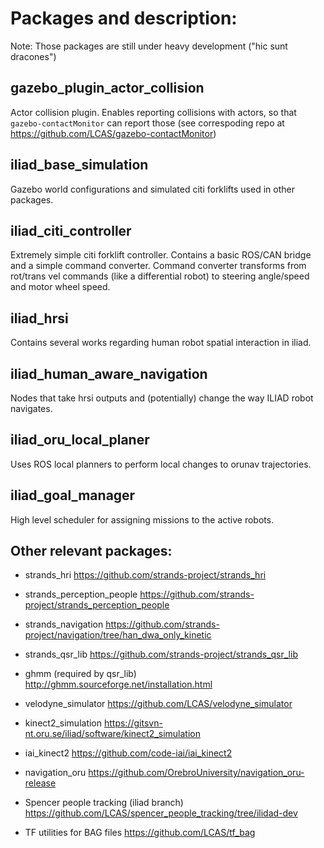 # Packages and description:
Note: Those packages are still under heavy development ("hic sunt dracones")

## gazebo_plugin_actor_collision
Actor collision plugin. Enables reporting collisions with actors, so that `gazebo-contactMonitor` can report those (see correspoding repo at https://github.com/LCAS/gazebo-contactMonitor)

## iliad_base_simulation
Gazebo world configurations and simulated citi forklifts used in other packages.

## iliad_citi_controller
Extremely simple citi forklift controller. Contains a basic ROS/CAN bridge and a simple command converter. Command converter transforms from rot/trans vel commands (like a differential robot) to steering angle/speed and motor wheel speed.

## iliad_hrsi
Contains several works regarding human robot spatial interaction in iliad. 

## iliad_human_aware_navigation
Nodes that take hrsi outputs and (potentially) change the way ILIAD robot navigates. 

## iliad_oru_local_planer
Uses ROS local planners to perform local changes to orunav trajectories.

## iliad_goal_manager
High level scheduler for assigning missions to the active robots.

## Other relevant packages:

* strands_hri
https://github.com/strands-project/strands_hri

* strands_perception_people
https://github.com/strands-project/strands_perception_people

* strands_navigation
https://github.com/strands-project/navigation/tree/han_dwa_only_kinetic

* strands_qsr_lib
https://github.com/strands-project/strands_qsr_lib

* ghmm (required by qsr_lib)
http://ghmm.sourceforge.net/installation.html

* velodyne_simulator
https://github.com/LCAS/velodyne_simulator

* kinect2_simulation
https://gitsvn-nt.oru.se/iliad/software/kinect2_simulation

* iai_kinect2
https://github.com/code-iai/iai_kinect2

* navigation_oru
https://github.com/OrebroUniversity/navigation_oru-release

* Spencer people tracking (iliad branch)
https://github.com/LCAS/spencer_people_tracking/tree/ilidad-dev

* TF utilities for BAG files
https://github.com/LCAS/tf_bag
